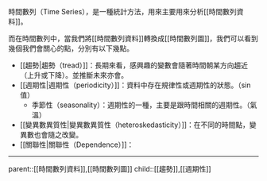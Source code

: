時間數列（Time Series），是一種統計方法，用來主要用來分析[[時間數列資料]]。

而在時間數列中，當我們將[[時間數列資料]]轉換成[[時間數列圖]]，我們可以看到幾個我們會關心的點，分別有以下幾點。
- [[趨勢|趨勢（tread）]]：長期來看，感興趣的變數會隨著時間朝某方向趨近（上升或下降）。並推斷未來亦會。
- [[週期性|週期性（periodicity）]]：資料中存在規律性或週期性的狀態。（sin值）
	- 季節性（seasonality）：週期性的一種，主要是跟時間相關的週期性。（氣溫）
- [[變異數異質性|變異數異質性（heteroskedasticity）]]：在不同的時間點，變異數也會隨之改變。
- [[關聯性|關聯性（Dependence）]]：
- - -
parent::[[時間數列資料]],[[時間數列圖]]
child::[[趨勢]],[[週期性]]